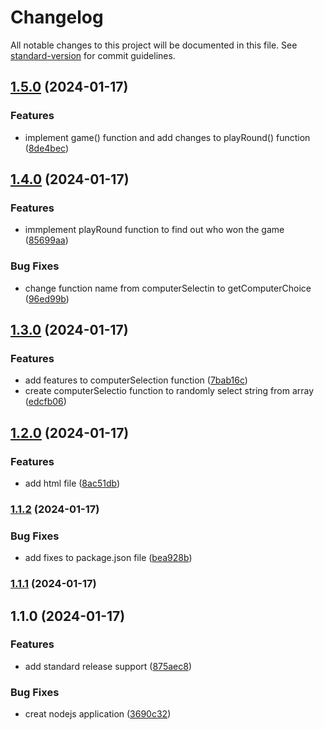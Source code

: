 # Changelog

All notable changes to this project will be documented in this file. See [standard-version](https://github.com/conventional-changelog/standard-version) for commit guidelines.

## [1.5.0](https://github.com/adammmusial/rock-paper-scissors/compare/v1.4.0...v1.5.0) (2024-01-17)


### Features

* implement game() function and add changes to playRound() function ([8de4bec](https://github.com/adammmusial/rock-paper-scissors/commit/8de4becfce6bcb4cce700b663213bf0e36524074))

## [1.4.0](https://github.com/adammmusial/rock-paper-scissors/compare/v1.3.0...v1.4.0) (2024-01-17)


### Features

* immplement playRound function to find out who won the game ([85699aa](https://github.com/adammmusial/rock-paper-scissors/commit/85699aa7a2c6120b7c2e45f343a09747c6154d3a))


### Bug Fixes

* change function name from computerSelectin to getComputerChoice ([96ed99b](https://github.com/adammmusial/rock-paper-scissors/commit/96ed99bc24745ad9a2a85570245f0707303cdf1b))

## [1.3.0](https://github.com/adammmusial/rock-paper-scissors/compare/v1.2.0...v1.3.0) (2024-01-17)


### Features

* add features to computerSelection function ([7bab16c](https://github.com/adammmusial/rock-paper-scissors/commit/7bab16c5a67bd7e6f6b842c260f53c894d8c6136))
* create computerSelectio function to randomly select string from array ([edcfb06](https://github.com/adammmusial/rock-paper-scissors/commit/edcfb0691027c4058de0d4a76b5042d4c884bd35))

## [1.2.0](https://github.com/adammmusial/rock-paper-scissors/compare/v1.1.2...v1.2.0) (2024-01-17)


### Features

* add html file ([8ac51db](https://github.com/adammmusial/rock-paper-scissors/commit/8ac51db55a98a1a49942847e401f8c443dd9d8c8))

### [1.1.2](https://github.com/adammmusial/rock-paper-scissors/compare/v1.1.1...v1.1.2) (2024-01-17)


### Bug Fixes

* add fixes to package.json file ([bea928b](https://github.com/adammmusial/rock-paper-scissors/commit/bea928bac00d7bceab227c994701eec89507a8e8))

### [1.1.1](https://github.com/adammmusial/rock-paper-scissors/compare/v1.1.0...v1.1.1) (2024-01-17)

## 1.1.0 (2024-01-17)


### Features

* add standard release support ([875aec8](https://github.com/adammmusial/rock-paper-scissors/commit/875aec8e98226ecb9cc8c152b9f801729d7c3540))


### Bug Fixes

* creat nodejs application ([3690c32](https://github.com/adammmusial/rock-paper-scissors/commit/3690c3297744d857275647473eeccc5c02a51656))
